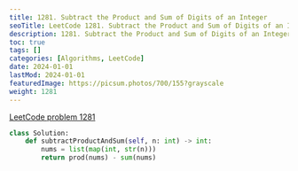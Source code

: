 ```yaml
---
title: 1281. Subtract the Product and Sum of Digits of an Integer
seoTitle: LeetCode 1281. Subtract the Product and Sum of Digits of an Integer | Python solution and explanation
description: 1281. Subtract the Product and Sum of Digits of an Integer
toc: true
tags: []
categories: [Algorithms, LeetCode]
date: 2024-01-01
lastMod: 2024-01-01
featuredImage: https://picsum.photos/700/155?grayscale
weight: 1281
---
```


[LeetCode problem 1281](https://leetcode.com/problems/subtract-the-product-and-sum-of-digits-of-an-integer/)

```python
class Solution:
    def subtractProductAndSum(self, n: int) -> int:
        nums = list(map(int, str(n)))
        return prod(nums) - sum(nums)

```
